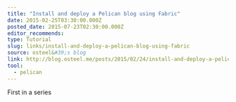 ```yaml
---
title: "Install and deploy a Pelican blog using Fabric"
date: 2015-02-25T03:30:00.000Z
posted_date: 2015-07-23T02:30:00.000Z
editor_recommends:
type: Tutorial
slug: links/install-and-deploy-a-pelican-blog-using-fabric
source: osteel&#39;s blog
link: http://blog.osteel.me/posts/2015/02/24/install-and-deploy-a-pelican-blog-using-fabric-part-1-local-environment.html
tool:
  - pelican
---
```

First in a series



